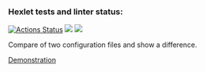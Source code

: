 ### Hexlet tests and linter status:
[![Actions Status](https://github.com/Reydenge/java-project-71/workflows/hexlet-check/badge.svg)](https://github.com/Reydenge/java-project-71/actions) <a href="https://codeclimate.com/github/Reydenge/java-project-71/maintainability"><img src="https://api.codeclimate.com/v1/badges/920199e8bdee7e530849/maintainability" /></a> <a href="https://codeclimate.com/github/Reydenge/java-project-71/test_coverage"><img src="https://api.codeclimate.com/v1/badges/920199e8bdee7e530849/test_coverage" /></a> 

Compare of two configuration files and show a difference.

[Demonstration](https://asciinema.org/a/542718)
